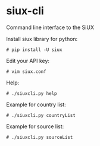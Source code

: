 # siux-cli

Command line interface to the SiUX

Install siux library for python:

`# pip install -U siux`


Edit your API key:

`# vim siux.conf`


Help:

`# ./siuxcli.py help`


Example for country list:

`# ./siuxcli.py countryList`


Example for source list:

`# ./siuxcli.py sourceList`

